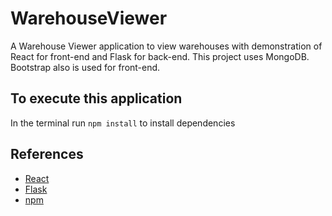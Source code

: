 # WarehouseViewer
A Warehouse Viewer application to view warehouses with demonstration of React for front-end and Flask for back-end. 
This project uses MongoDB. Bootstrap also is used for front-end.

## To execute this application
In the terminal run  `npm install` to install dependencies

## References
* [React](https://react.dev/)
* [Flask](https://flask.palletsprojects.com/)
* [npm](https://www.npmjs.com/)